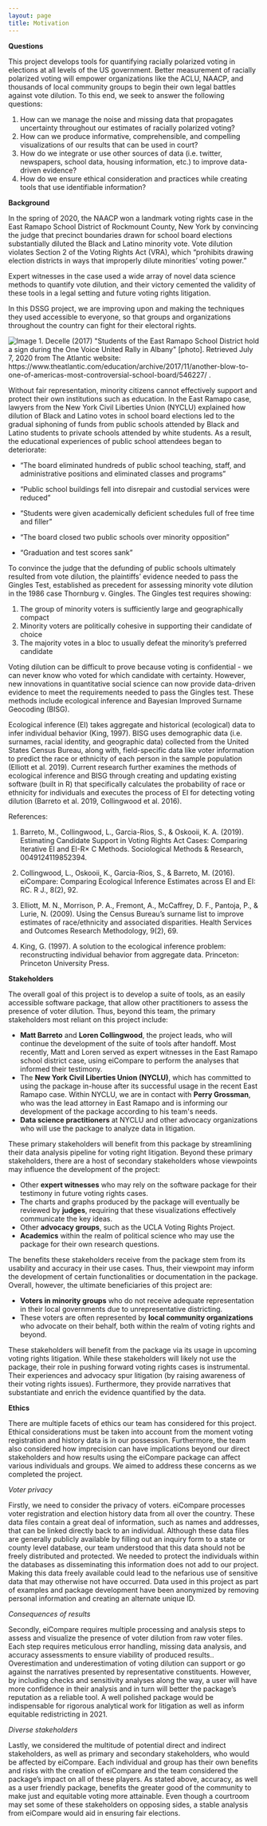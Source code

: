 ```yaml
---
layout: page
title: Motivation
---
```


**Questions**

This project develops tools for quantifying racially polarized voting in elections at all levels of the US government. Better measurement of racially polarized voting will empower organizations like the ACLU, NAACP, and thousands of local community groups to begin their own legal battles against vote dilution. To this end, we seek to answer the following questions:

1. How can we manage the noise and missing data that propagates uncertainty throughout our estimates of racially polarized voting?
2. How can we produce informative, comprehensible, and compelling visualizations of our results that can be used in court?
3. How do we integrate or use other sources of data (i.e. twitter, newspapers, school data, housing information, etc.) to improve data-driven evidence?
4. How do we ensure ethical consideration and practices while creating tools that use identifiable information?

**Background**

In the spring of 2020, the NAACP won a landmark voting rights case in the East Ramapo School District of Rockmount County, New York by convincing the judge that precinct boundaries drawn for school board elections substantially diluted the Black and Latino minority vote. Vote dilution violates Section 2 of the Voting Rights Act (VRA), which “prohibits drawing election districts in ways that improperly dilute minorities’ voting power.”

Expert witnesses in the case used a wide array of novel data science methods to quantify vote dilution, and their victory cemented the validity of these tools in a legal setting and future voting rights litigation.

In this DSSG project, we are improving upon and making the techniques they used accessible to everyone, so that groups and organizations throughout the country can fight for their electoral rights. 

![Image 1. Decelle (2017) "Students of the East Ramapo School District hold a sign during the One Voice United Rally in Albany" [photo]. Retrieved July 7, 2020 from The Atlantic website: https://www.theatlantic.com/education/archive/2017/11/another-blow-to-one-of-americas-most-controversial-school-board/546227/ .](images/eastramapo_schooldistrict_rally_theatlantic.jpg)

Without fair representation, minority citizens cannot effectively support and protect their own institutions such as education. In the East Ramapo case, lawyers from the New York Civil Liberties Union (NYCLU) explained how dilution of Black and Latino votes in school board elections led to the gradual siphoning of funds from public schools attended by Black and Latino students to private schools attended by white students. As a result, the educational experiences of public school attendees began to deteriorate:

  * “The board eliminated hundreds of public school teaching, staff, and administrative positions and eliminated classes and programs”

  * “Public school buildings fell into disrepair and custodial services were reduced”
  * “Students were given academically deficient schedules full of free time and filler”
  * “The board closed two public schools over minority opposition”
  * “Graduation and test scores sank”

To convince the judge that the defunding of public schools ultimately resulted from vote dilution, the plaintiffs’ evidence needed to pass the Gingles Test, established as precedent for assessing minority vote dilution in the 1986 case Thornburg v. Gingles. The Gingles test requires showing:

  1. The group of minority voters is sufficiently large and geographically compact
  2. Minority voters are politically cohesive in supporting their candidate of choice
  3. The majority votes in a bloc to usually defeat the minority’s preferred candidate


Voting dilution can be difficult to prove because voting is confidential - we can never know who voted for which candidate with certainty. However, new innovations in quantitative social science can now provide data-driven evidence to meet the requirements needed to pass the Gingles test.  These methods include ecological inference and Bayesian Improved Surname Geocoding (BISG). 


Ecological inference (EI) takes aggregate and historical (ecological) data to infer individual behavior (King, 1997). BISG uses demographic data (i.e. surnames, racial identity, and geographic data) collected from the United States Census Bureau, along with, field-specific data like voter information to predict the race or ethnicity of each person in the sample population (Elliott et al. 2019). Current research further examines the methods of ecological inference and BISG through creating and updating existing software (built in R) that specifically calculates the probability of race or ethnicity for individuals and executes the process of EI for detecting voting dilution (Barreto et al. 2019, Collingwood et al. 2016).



References:

1. Barreto, M., Collingwood, L., Garcia-Rios, S., & Oskooii, K. A. (2019). Estimating Candidate Support in Voting Rights Act Cases: Comparing Iterative EI and EI-R× C Methods. Sociological Methods & Research, 0049124119852394.

2. Collingwood, L., Oskooii, K., Garcia-Rios, S., & Barreto, M. (2016). eiCompare: Comparing Ecological Inference Estimates across EI and EI: RC. R J., 8(2), 92.

3. Elliott, M. N., Morrison, P. A., Fremont, A., McCaffrey, D. F., Pantoja, P., & Lurie, N. (2009). Using the Census Bureau’s surname list to improve estimates of race/ethnicity and associated disparities. Health Services and Outcomes Research Methodology, 9(2), 69.

4. King, G. (1997). A solution to the ecological inference problem: reconstructing individual behavior from aggregate data. Princeton: Princeton University Press.


**Stakeholders**

The overall goal of this project is to develop a suite of tools, as an easily accessible software package, that allow other practitioners to assess the presence of voter dilution. Thus, beyond this team, the primary stakeholders most reliant on this project include:

* **Matt Barreto** and **Loren Collingwood**, the project leads, who will
  continue the development of the suite of tools after handoff. Most recently,
  Matt and Loren served as expert witnesses in the East Ramapo school district
  case, using eiCompare to perform the analyses that informed their testimony.
* The **New York Civil Liberties Union (NYCLU)**, which has committed to using the
  package in-house after its successful usage in the recent East Ramapo case.
  Within NYCLU, we are in contact with **Perry Grossman**, who was the lead attorney
  in East Ramapo and is informing our development of the package according to
  his team's needs.
* **Data science practitioners** at NYCLU and other advocacy organizations who
  will use the package to analyze data in litigation.

These primary stakeholders will benefit from this package by streamlining their data analysis pipeline for voting right litigation. Beyond these primary stakeholders, there are a host of secondary stakeholders whose viewpoints may influence the development of the project:

* Other **expert witnesses** who may rely on the software package for their
  testimony in future voting rights cases.
* The charts and graphs produced by the package will eventually be reviewed by
  **judges**, requiring that these visualizations effectively communicate the key
  ideas.
* Other **advocacy groups**, such as the UCLA Voting Rights Project.
* **Academics** within the realm of political science who may use the package for
  their own research questions.

The benefits these stakeholders receive from the package stem from its usability and accuracy in their use cases. Thus, their viewpoint may inform the development of certain functionalities or documentation in the package. Overall, however, the ultimate beneficiaries of this project are:

* **Voters in minority groups** who do not receive adequate representation in their local governments due to unrepresentative districting.
* These voters are often represented by **local community organizations** who advocate on their behalf, both within the realm of voting rights and beyond. 

These stakeholders will benefit from the package via its usage in upcoming voting rights litigation. While these stakeholders will likely not use the package, their role in pushing forward voting rights cases is instrumental. Their experiences and advocacy spur litigation (by raising awareness of their voting rights issues). Furthermore, they provide narratives that substantiate and enrich the evidence quantified by the data.

**Ethics**

There are multiple facets of ethics our team has considered for this project. Ethical considerations must be taken into account from the moment voting registration and history data is in our possession. Furthermore, the team also considered how imprecision can have implications beyond our direct stakeholders and how results using the eiCompare package can affect various individuals and groups. We aimed to address these concerns as we completed the project.

*Voter privacy*

Firstly, we need to consider the privacy of voters. eiCompare processes voter registration and election history data from all over the country. These data files contain a great deal of information, such as names and addresses, that can be linked directly back to an individual. Although these data files are generally publicly available by filling out an inquiry form to a state or county level database, our team understood that this data should not be freely distributed and protected. We needed to protect the individuals within the databases as disseminating this information does not add to our project. Making this data freely available could lead to the nefarious use of sensitive data that may otherwise not have occurred. Data used in this project as part of examples and package development have been anonymized by removing personal information and creating an alternate unique ID. 

*Consequences of results*

Secondly, eiCompare requires multiple processing and analysis steps to assess and visualize the presence of voter dilution from raw voter files. Each step requires meticulous error handling, missing data analysis, and accuracy assessments to ensure viability of produced results.. Overestimation and underestimation of voting dilution can support or go against the narratives presented by representative constituents. However, by including checks and sensitivity analyses along the way, a user will have more confidence in their analysis and in turn will better the package’s reputation as a reliable tool. A well polished package would be indispensable for rigorous analytical work for litigation as well as inform equitable redistricting in 2021. 

*Diverse stakeholders*

Lastly, we considered the multitude of potential direct and indirect stakeholders, as well as primary and secondary stakeholders, who would be affected by eiCompare. Each individual and group has their own benefits and risks with the creation of eiCompare and the team considered the package’s impact on all of these players. As stated above, accuracy, as well as a user friendly package, benefits the greater good of the community to make just and equitable voting more attainable. Even though a courtroom may set some of these stakeholders on opposing sides, a stable analysis from eiCompare would aid in ensuring fair elections.
